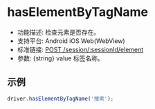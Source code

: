 # hasElementByTagName

* 功能描述: 检查元素是否存在。
* 支持平台: Android iOS Web(WebView)
* 标准链接: [POST /session/:sessionId/element](https://w3c.github.io/webdriver/#elements)
* 参数: {string} value 标签名称。
## 示例

```javascript
driver.hasElementByTagName('搜索');
```